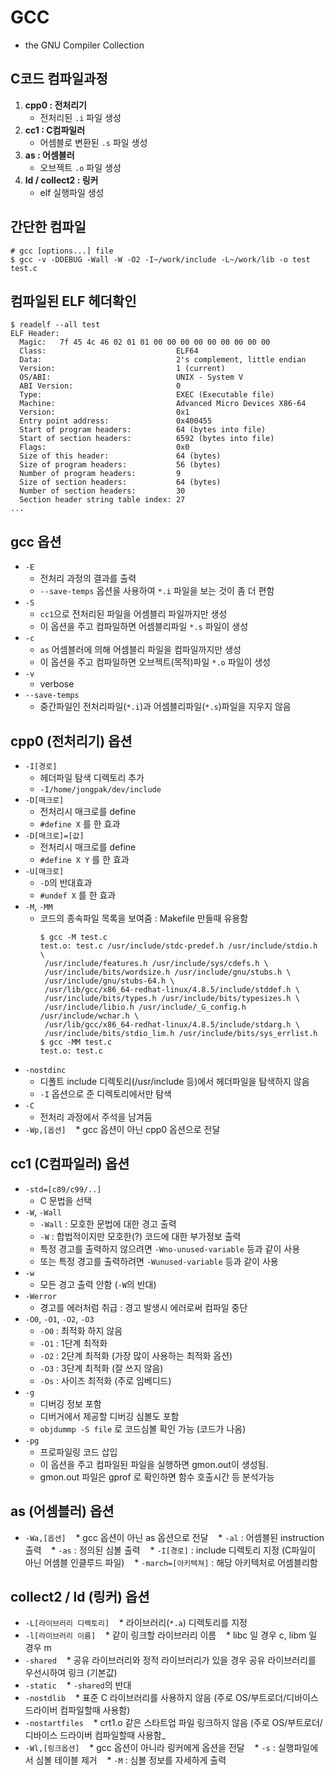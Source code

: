 # GCC
* the GNU Compiler Collection


## C코드 컴파일과정
1. **cpp0 : 전처리기**
    * 전처리된 `.i` 파일 생성
2. **cc1 : C컴파일러**
    * 어셈블로 변환된 `.s` 파일 생성
3. **as : 어셈블러**
    * 오브젝트 `.o` 파일 생성
4. **ld / collect2 : 링커**
    * elf 실행파일 생성


## 간단한 컴파일
```
# gcc [options...] file
$ gcc -v -DDEBUG -Wall -W -O2 -I~/work/include -L~/work/lib -o test test.c
```


## 컴파일된 ELF 헤더확인
```
$ readelf --all test
ELF Header:
  Magic:   7f 45 4c 46 02 01 01 00 00 00 00 00 00 00 00 00
  Class:                             ELF64
  Data:                              2's complement, little endian
  Version:                           1 (current)
  OS/ABI:                            UNIX - System V
  ABI Version:                       0
  Type:                              EXEC (Executable file)
  Machine:                           Advanced Micro Devices X86-64
  Version:                           0x1
  Entry point address:               0x400455
  Start of program headers:          64 (bytes into file)
  Start of section headers:          6592 (bytes into file)
  Flags:                             0x0
  Size of this header:               64 (bytes)
  Size of program headers:           56 (bytes)
  Number of program headers:         9
  Size of section headers:           64 (bytes)
  Number of section headers:         30
  Section header string table index: 27
...
```


## gcc 옵션
* `-E`
    * 전처리 과정의 결과를 출력
    * `--save-temps` 옵션을 사용하여 `*.i` 파일을 보는 것이 좀 더 편함
* `-S`
    * `cc1`으로 전처리된 파일을 어셈블리 파일까지만 생성
    * 이 옵션을 주고 컴파일하면 어셈블리파일 `*.s` 파일이 생성
* `-c`
    * `as` 어셈블러에 의해 어셈블리 파일을 컴파일까지만 생성
    * 이 옵션을 주고 컴파일하면 오브젝트(목적)파일 `*.o` 파일이 생성
* `-v`
    * verbose
* `--save-temps`
    * 중간파일인 전처리파일(`*.i`)과 어셈블리파일(`*.s`)파일을 지우지 않음


## cpp0 (전처리기) 옵션
* `-I[경로]`
    * 헤더파일 탐색 디렉토리 추가
    * `-I/home/jongpak/dev/include`
* `-D[매크로]`
    * 전처리시 매크로를 define
    * `#define X` 를 한 효과
* `-D[매크로]=[값]`
    * 전처리시 매크로를 define
    * `#define X Y` 를 한 효과
* `-U[매크로]`
    * `-D`의 반대효과
    * `#undef X` 를 한 효과
* `-M`, `-MM`
    * 코드의 종속파일 목록을 보여줌 : Makefile 만들때 유용함
      ```
      $ gcc -M test.c
      test.o: test.c /usr/include/stdc-predef.h /usr/include/stdio.h \
       /usr/include/features.h /usr/include/sys/cdefs.h \
       /usr/include/bits/wordsize.h /usr/include/gnu/stubs.h \
       /usr/include/gnu/stubs-64.h \
       /usr/lib/gcc/x86_64-redhat-linux/4.8.5/include/stddef.h \
       /usr/include/bits/types.h /usr/include/bits/typesizes.h \
       /usr/include/libio.h /usr/include/_G_config.h /usr/include/wchar.h \
       /usr/lib/gcc/x86_64-redhat-linux/4.8.5/include/stdarg.h \
       /usr/include/bits/stdio_lim.h /usr/include/bits/sys_errlist.h
      $ gcc -MM test.c
      test.o: test.c
      ```
* `-nostdinc`
    * 디폴트 include 디렉토리(/usr/include 등)에서 헤더파일을 탐색하지 않음
    * `-I` 옵션으로 준 디렉토리에서만 탐색
* `-C`
    * 전처리 과정에서 주석을 남겨둠
* `-Wp,[옵션]`
    * gcc 옵션이 아닌 cpp0 옵션으로 전달


## cc1 (C컴파일러) 옵션
* `-std=[c89/c99/..]`
    * C 문법을 선택
*  `-W`, `-Wall`
    * `-Wall` : 모호한 문법에 대한 경고 출력
    * `-W` : 합법적이지만 모호한(?) 코드에 대한 부가정보 출력
    * 특정 경고를 출력하지 않으려면 `-Wno-unused-variable` 등과 같이 사용
    * 또는 특정 경고를 출력하려면 `-Wunused-variable` 등과 같이 사용
* `-w`
    * 모든 경고 출력 안함 (`-W`의 반대)
* `-Werror`
    * 경고를 에러처럼 취급 : 경고 발생시 에러로써 컴파일 중단
* `-O0`, `-O1`, `-O2`, `-O3`
    * `-O0` : 최적화 하지 않음
    * `-O1` : 1단계 최적화
    * `-O2` : 2단계 최적화 (가장 많이 사용하는 최적화 옵션)
    * `-O3` : 3단계 최적화 (잘 쓰지 않음)
    * `-Os` : 사이즈 최적화 (주로 임베디드)
* `-g`
    * 디버깅 정보 포함
    * 디버거에서 제공할 디버깅 심볼도 포함
    * `objdummp -S file` 로 코드심볼 확인 가능 (코드가 나옴)
* `-pg`
    * 프로파일링 코드 삽입
    * 이 옵션을 주고 컴파일된 파일을 실행하면 gmon.out이 생성됨.
    * gmon.out 파일은 gprof 로 확인하면 함수 호출시간 등 분석가능


## as (어셈블러) 옵션
* `-Wa,[옵션]`
    * gcc 옵션이 아닌 as 옵션으로 전달
    * `-al` : 어셈블된 instruction 출력
    * `-as` : 정의된 심볼 출력
    * `-I[경로]` : include 디렉토리 지정 (C파일이 아닌 어셈블 인클루드 파일)
    * `-march=[아키텍쳐]` : 해당 아키텍처로 어셈블리함


## collect2 / ld (링커) 옵션
* `-L[라이브러리 디렉토리]`
    * 라이브러리(`*.a`) 디렉토리를 지정
* `-l[라이브러리 이름]`
    * 같이 링크할 라이브러리 이름
    * libc 일 경우 c, libm 일 경우 m
* `-shared`
    * 공유 라이브러리와 정적 라이브러리가 있을 경우 공유 라이브러리를 우선시하여 링크 (기본값)
* `-static`
    * `-shared`의 반대
* `-nostdlib`
    * 표준 C 라이브러리를 사용하지 않음 (주로 OS/부트로더/디바이스 드라이버 컴파일할때 사용함)
* `-nostartfiles`
    * crt1.o 같은 스타트업 파일 링크하지 않음 (주로 OS/부트로더/디바이스 드라이버 컴파일할때 사용함_
* `-Wl,[링크옵션]`
    * gcc 옵션이 아니라 링커에게 옵션을 전달
    * `-s` : 실행파일에서 심볼 테이블 제거
    * `-M` : 심볼 정보를 자세하게 출력
